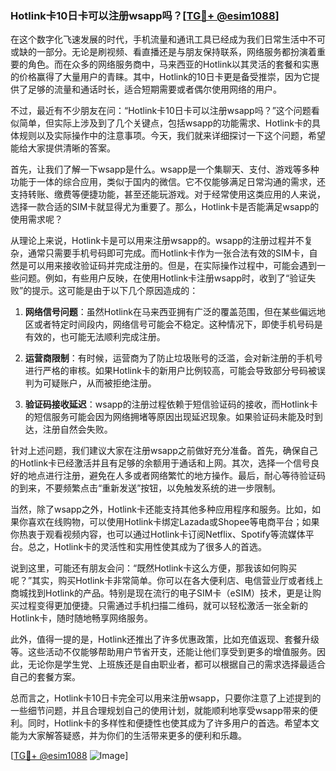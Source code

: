 ### Hotlink卡10日卡可以注册wsapp吗？[[TG💪+ @esim1088](https://t.me/s/esim1088)]

在这个数字化飞速发展的时代，手机流量和通讯工具已经成为我们日常生活中不可或缺的一部分。无论是刷视频、看直播还是与朋友保持联系，网络服务都扮演着重要的角色。而在众多的网络服务商中，马来西亚的Hotlink以其灵活的套餐和实惠的价格赢得了大量用户的青睐。其中，Hotlink的10日卡更是备受推崇，因为它提供了足够的流量和通话时长，适合短期需要或者偶尔使用网络的用户。

不过，最近有不少朋友在问：“Hotlink卡10日卡可以注册wsapp吗？”这个问题看似简单，但实际上涉及到了几个关键点，包括wsapp的功能需求、Hotlink卡的具体规则以及实际操作中的注意事项。今天，我们就来详细探讨一下这个问题，希望能给大家提供清晰的答案。

首先，让我们了解一下wsapp是什么。wsapp是一个集聊天、支付、游戏等多种功能于一体的综合应用，类似于国内的微信。它不仅能够满足日常沟通的需求，还支持转账、缴费等便捷功能，甚至还能玩游戏。对于经常使用这类应用的人来说，选择一款合适的SIM卡就显得尤为重要了。那么，Hotlink卡是否能满足wsapp的使用需求呢？

从理论上来说，Hotlink卡是可以用来注册wsapp的。wsapp的注册过程并不复杂，通常只需要手机号码即可完成。而Hotlink卡作为一张合法有效的SIM卡，自然是可以用来接收验证码并完成注册的。但是，在实际操作过程中，可能会遇到一些问题。例如，有些用户反映，在使用Hotlink卡注册wsapp时，收到了“验证失败”的提示。这可能是由于以下几个原因造成的：

1. **网络信号问题**：虽然Hotlink在马来西亚拥有广泛的覆盖范围，但在某些偏远地区或者特定时间段内，网络信号可能会不稳定。这种情况下，即使手机号码是有效的，也可能无法顺利完成注册。
   
2. **运营商限制**：有时候，运营商为了防止垃圾账号的泛滥，会对新注册的手机号进行严格的审核。如果Hotlink卡的新用户比例较高，可能会导致部分号码被误判为可疑账户，从而被拒绝注册。
   
3. **验证码接收延迟**：wsapp的注册过程依赖于短信验证码的接收，而Hotlink卡的短信服务可能会因为网络拥堵等原因出现延迟现象。如果验证码未能及时到达，注册自然会失败。

针对上述问题，我们建议大家在注册wsapp之前做好充分准备。首先，确保自己的Hotlink卡已经激活并且有足够的余额用于通话和上网。其次，选择一个信号良好的地点进行注册，避免在人多或者网络繁忙的地方操作。最后，耐心等待验证码的到来，不要频繁点击“重新发送”按钮，以免触发系统的进一步限制。

当然，除了wsapp之外，Hotlink卡还能支持其他多种应用程序和服务。比如，如果你喜欢在线购物，可以使用Hotlink卡绑定Lazada或Shopee等电商平台；如果你热衷于观看视频内容，也可以通过Hotlink卡订阅Netflix、Spotify等流媒体平台。总之，Hotlink卡的灵活性和实用性使其成为了很多人的首选。

说到这里，可能还有朋友会问：“既然Hotlink卡这么方便，那我该如何购买呢？”其实，购买Hotlink卡非常简单。你可以在各大便利店、电信营业厅或者线上商城找到Hotlink的产品。特别是现在流行的电子SIM卡（eSIM）技术，更是让购买过程变得更加便捷。只需通过手机扫描二维码，就可以轻松激活一张全新的Hotlink卡，随时随地畅享网络服务。

此外，值得一提的是，Hotlink还推出了许多优惠政策，比如充值返现、套餐升级等。这些活动不仅能够帮助用户节省开支，还能让他们享受到更多的增值服务。因此，无论你是学生党、上班族还是自由职业者，都可以根据自己的需求选择最适合自己的套餐方案。

总而言之，Hotlink卡10日卡完全可以用来注册wsapp，只要你注意了上述提到的一些细节问题，并且合理规划自己的使用计划，就能顺利地享受wsapp带来的便利。同时，Hotlink卡的多样性和便捷性也使其成为了许多用户的首选。希望本文能为大家解答疑惑，并为你们的生活带来更多的便利和乐趣。

[[TG💪+ @esim1088](https://t.me/s/esim1088) ![Image](https://i.postimg.cc/4NQfJmqS/Snipaste-2025-05-13-00-14-12.png)]